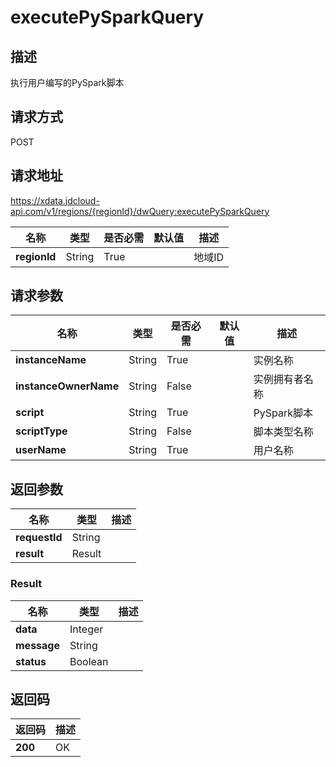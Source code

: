 # executePySparkQuery


## 描述
执行用户编写的PySpark脚本

## 请求方式
POST

## 请求地址
https://xdata.jdcloud-api.com/v1/regions/{regionId}/dwQuery:executePySparkQuery

|名称|类型|是否必需|默认值|描述|
|---|---|---|---|---|
|**regionId**|String|True||地域ID|

## 请求参数
|名称|类型|是否必需|默认值|描述|
|---|---|---|---|---|
|**instanceName**|String|True||实例名称|
|**instanceOwnerName**|String|False||实例拥有者名称|
|**script**|String|True||PySpark脚本|
|**scriptType**|String|False||脚本类型名称|
|**userName**|String|True||用户名称|


## 返回参数
|名称|类型|描述|
|---|---|---|
|**requestId**|String||
|**result**|Result||


### Result
|名称|类型|描述|
|---|---|---|
|**data**|Integer||
|**message**|String||
|**status**|Boolean||

## 返回码
|返回码|描述|
|---|---|
|**200**|OK|
